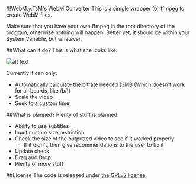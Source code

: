 #!WebM.y.TsM's WebM Converter
This is a simple wrapper for [ffmpeg](http://www.ffmpeg.org/download.html) to create WebM files.

Make sure that you have your own ffmpeg in the root directory of the program, otherwise nothing will happen. Better yet, it should be within your System Variable, but whatever.

##What can it do?
This is what she looks like:

![alt text](http://i.imgur.com/PKGlv2I.png)

Currently it can only:

* Automatically calculate the bitrate needed (3MB (Which doesn't work for all boards, like /b/))
* Scale the video
* Seek to a custom time

##What is planned?
Plenty of stuff is planned:

* Ability to use subtitles
* Input custom size restriction
* Check the size of the outputted video to see if it worked properly
  * If it didn't, then give recommendations to the user to fix it
* Update check
* Drag and Drop
* Plenty of more stuff

##License
The code is released under [the GPLv2 license](http://www.gnu.org/licenses/gpl-2.0.html).